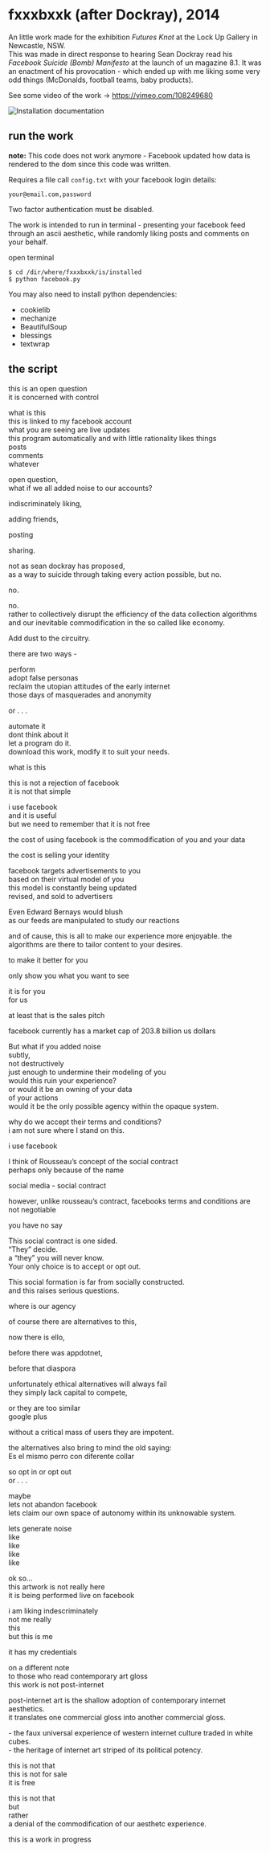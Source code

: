 
# fxxxbxxk (after Dockray), 2014

An little work made for the exhibition *Futures Knot* at the Lock Up Gallery in Newcastle, NSW.  
This was made in direct response to hearing Sean Dockray read his *Facebook Suicide (Bomb) Manifesto* at the launch of un magazine 8.1. It was an enactment of his provocation - which ended up with me liking some very odd things (McDonalds, football teams, baby products).

See some video of the work -> https://vimeo.com/108249680

![Installation documentation](install.jpg)


## run the work

**note:** This code does not work anymore - Facebook updated how data is rendered to the dom since this code was written.

Requires a file call `config.txt` with your facebook login details:

```
your@email.com,password
```

Two factor authentication must be disabled.

The work is intended to run in terminal - presenting your facebook feed through an ascii aesthetic, while randomly liking posts and comments on your behalf.

open terminal

```
$ cd /dir/where/fxxxbxxk/is/installed
$ python facebook.py
```

You may also need to install python dependencies:

- cookielib
- mechanize
- BeautifulSoup
- blessings
- textwrap


## the script

this is an open question    
it is concerned with control    

what is this  
this is linked to my facebook account  
what you are seeing are live updates  
this program automatically and with little rationality likes things  
posts  
comments  
whatever  

open question,  
what if we all added noise to our accounts?  

indiscriminately liking,  

adding friends,  

posting  

sharing.  

not as sean dockray has proposed,  
as a way to suicide through taking every action possible, but no.  

no.  

no.  
rather to collectively disrupt the efficiency of the data collection algorithms and our inevitable commodification in the so called like economy.   

Add dust to the circuitry.  

there are two ways -  

perform  
adopt false personas  
reclaim the utopian attitudes of the early internet  
those days of masquerades and anonymity  

or . . .  

automate it  
dont think about it  
let a program do it.  
download this work, modify it to suit your needs.  

what is this  

this is not a rejection of facebook  
it is not that simple  

i use facebook  
and it is useful  
but we need to remember that it is not free  

the cost of using facebook is the commodification of you and your data  

the cost is selling your identity  

facebook targets advertisements to you  
based on their virtual model of you  
this model is constantly being updated  
revised, and sold to advertisers  

Even Edward Bernays would blush  
as our feeds are manipulated to study our reactions  

and of cause, this is all to make our experience more enjoyable. the algorithms are there to tailor content to your desires.  

to make it better for you  

only show you what you want to see  

it is for you  
for us  

at least that is the sales pitch  

facebook currently has a market cap of 203.8 billion us dollars  

But what if you added noise  
subtly,  
not destructively  
just enough to undermine their modeling of you  
would this ruin your experience?  
or would it be an owning of your data  
of your actions  
would it be the only possible agency within the opaque system.  

why do we accept their terms and conditions?  
i am not sure where I stand on this.  

i use facebook  

I think of Rousseau’s concept of the social contract  
perhaps only because of the name  

social media - social contract  

however, unlike rousseau’s contract, facebooks terms and conditions are not negotiable  

you have no say  

This social contract is one sided.   
“They” decide.  
a “they” you will never know.  
Your only choice is to accept or opt out.  

This social formation is far from socially constructed.  
and this raises serious questions.  

where is our agency  

of course there are alternatives to this,  

now there is ello,  

before there was appdotnet,  

before that diaspora  

unfortunately ethical alternatives will always fail  
they simply lack capital to compete,   

or they are too similar  
google plus  

without a critical mass of users they are impotent.  

the alternatives also bring to mind the old saying:  
Es el mismo perro con diferente collar  

so opt in or opt out  
or . . .  

maybe  
lets not abandon facebook  
lets claim our own space of autonomy within its unknowable system.  

lets generate noise  
like  
like  
like  
like  

ok so...  
this artwork is not really here  
it is being performed live on facebook  

i am liking indescriminately  
not me really  
this  
but this is me  

it has my credentials  

on a different note  
to those who read contemporary art gloss  
this work is not post-internet  

post-internet art is the shallow adoption of contemporary internet aesthetics.  
it translates one commercial gloss into another commercial gloss.  

\- the faux universal experience of western internet culture traded in white cubes.  
\- the heritage of internet art striped of its political potency.  

this is not that  
this is not for sale  
it is free  

this is not that  
but  
rather  
a denial of the commodification of our aesthetc experience.  

this is a work in progress